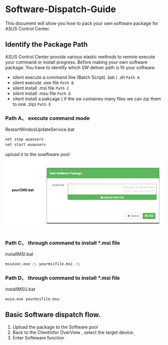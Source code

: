 # Software-Dispatch-Guide
This document will show you how to pack your own software package for ASUS Control Center.

## Identify the Package Path
ASUS Control Center provide various elastic methods to remote execute your command or install progress.
Before making your own software package.
You have to identify which SW deliver path is fit your software.

- silent execute a command line (Batch Script) .bat / .sh `Path A`
- silent execute .exe file `Path B`
- silent install .msi file `Path C`
- silent install .msu file `Path D`
- silent install a pakcage ( if the sw containes many files we can zip them to one .zip) `Path E`

### Path A、 execute command mode

RestartWindosUpdateService.bat
```cmd
net stop wuauserv
net start wuauserv
```
upload it to the sowftware pool
![Alt text](resources/test.jpg?raw=true "Path A")

### Path C、 through command to install *.msi file
installMSI.bat
```cmd
msiexec.exe /i yourmsifile.msi /q
```

### Path D、 through command to install *.msi file
installMSU.bat
```cmd
wusa.exe yourmsifile.msu
```

## Basic Software dispatch flow.
1. Upload the package to the Software pool
2. Back to the ClientInfor OverView , select the target device.
3. Enter Softeware function 
